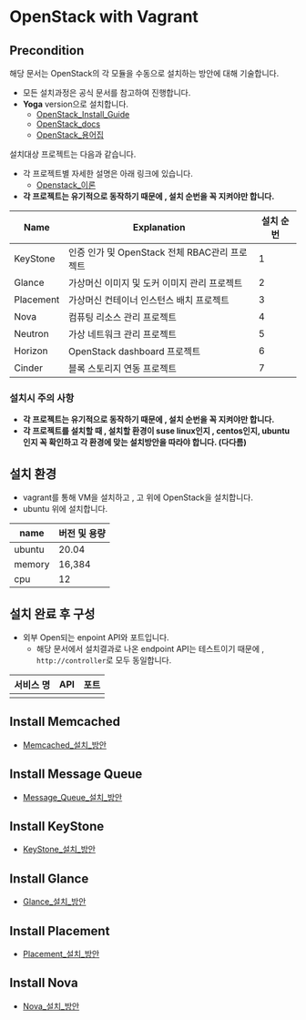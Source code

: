 # OpenStack with Vagrant
## Precondition
해당 문서는 OpenStack의 각 모듈을 수동으로 설치하는 방안에 대해 기술합니다.
- 모든 설치과정은 공식 문서를 참고하여 진행합니다.
- **Yoga** version으로 설치합니다.
    - [OpenStack_Install_Guide](https://docs.openstack.org/install-guide/)
    - [OpenStack_docs](https://docs.openstack.org/install-guide/openstack-services.html)
    - [OpenStack_용어집](https://docs.openstack.org/install-guide/common/glossary.html#term-message-queue)

설치대상 프로젝트는 다음과 같습니다.
- 각 프로젝트별 자세한 설명은 아래 링크에 있습니다.
    - [Openstack_이론](/OpenStack/%EC%9D%B4%EB%A1%A0/README.md)
- **각 프로젝트는 유기적으로 동작하기 때문에 , 설치 순번을 꼭 지켜야만 합니다.**

|Name | Explanation| 설치 순번 |
|--|--|--|
|KeyStone | 인증 인가 및 OpenStack 전체 RBAC관리 프로젝트|1|
|Glance | 가상머신 이미지 및 도커 이미지 관리 프로젝트 |2|
|Placement | 가상머신 컨테이너 인스턴스 배치 프로젝트 |3|
|Nova | 컴퓨팅 리소스 관리 프로젝트 |4|
|Neutron | 가상 네트워크 관리 프로젝트|5|
|Horizon | OpenStack dashboard 프로젝트|6|
|Cinder | 블록 스토리지 연동 프로젝트|7|

### 설치시 주의 사항
- **각 프로젝트는 유기적으로 동작하기 때문에 , 설치 순번을 꼭 지켜야만 합니다.**
- **각 프로젝트를 설치할 때 , 설치할 환경이 suse linux인지 , centos인지, ubuntu인지 꼭 확인하고 각 환경에 맞는 설치방안을 따라야 합니다. (다다름)**

## 설치 환경
- vagrant를 통해 VM을 설치하고 , 고 위에 OpenStack을 설치합니다.
- ubuntu 위에 설치합니다.

|name | 버전 및 용량| 
|--|--|
| ubuntu | 20.04 |
| memory | 16,384 |
| cpu | 12 |


## 설치 완료 후 구성
- 외부 Open되는 enpoint API와 포트입니다.
    - 해당 문서에서 설치결과로 나온 endpoint API는 테스트이기 때문에 , ```http://controller```로 모두 동일합니다.

| 서비스 명 | API | 포트 |
|--|--|--|
|  |  | |

## Install Memcached
- [Memcached_설치_방안](./Memcached.md)

## Install Message Queue
- [Message_Queue_설치_방안](./Message_Queue.md)

## Install KeyStone
- [KeyStone_설치_방안](./KeyStone.md)

## Install Glance
- [Glance_설치_방안](./Glance.md)

## Install Placement
- [Placement_설치_방안](./Placement.md)

## Install Nova
- [Nova_설치_방안](./Nova.md)